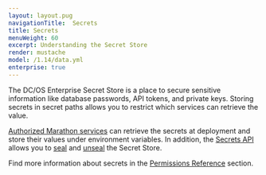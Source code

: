 ```yaml
---
layout: layout.pug
navigationTitle:  Secrets
title: Secrets
menuWeight: 60
excerpt: Understanding the Secret Store
render: mustache
model: /1.14/data.yml
enterprise: true
---
```

<!-- The source repository for this topic is https://github.com/dcos/dcos-docs-site -->


The DC/OS Enterprise Secret Store is a place to secure sensitive information like database passwords, API tokens, and private keys. Storing secrets in secret paths allows you to restrict which services can retrieve the value.

[Authorized Marathon services](/mesosphere/dcos/1.14//security/ent/#spaces) can retrieve the secrets at deployment and store their values under environment variables. In addition, the [Secrets API](/mesosphere/dcos/1.14/security/ent/secrets/secrets-api/) allows you to [seal](/mesosphere/dcos/1.14/security/ent/secrets/seal-store/) and [unseal](/mesosphere/dcos/1.14/security/ent/secrets/unseal-store/) the Secret Store.

Find more information about secrets in the [Permissions Reference](/mesosphere/dcos/1.14/security/ent/perms-reference/#secrets) section.
